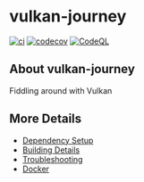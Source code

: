 # vulkan-journey

[![ci](https://github.com/JesperHerrloff/vulkan-journey/actions/workflows/ci.yml/badge.svg)](https://github.com/JesperHerrloff/vulkan-journey/actions/workflows/ci.yml)
[![codecov](https://codecov.io/gh/JesperHerrloff/vulkan-journey/branch/main/graph/badge.svg)](https://codecov.io/gh/JesperHerrloff/vulkan-journey)
[![CodeQL](https://github.com/JesperHerrloff/vulkan-journey/actions/workflows/codeql-analysis.yml/badge.svg)](https://github.com/JesperHerrloff/vulkan-journey/actions/workflows/codeql-analysis.yml)

## About vulkan-journey
Fiddling around with Vulkan


## More Details

 * [Dependency Setup](README_dependencies.md)
 * [Building Details](README_building.md)
 * [Troubleshooting](README_troubleshooting.md)
 * [Docker](README_docker.md)
